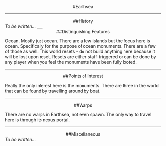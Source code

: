 ---
---
<div style="text-align: center;" markdown="1">
#Earthsea
</div>

___

<div style="text-align: center;" markdown="1">
##History
</div>
<i>To be written...</i>
___

<div style="text-align: center;" markdown="1">
##Distinguishing Features
</div>
<p>Ocean. Mostly just ocean. There are a few islands but the focus here is ocean. Specifically for the purpose of ocean monuments. There are a few of those as well. This world resets - do not build anything here because it will be lost upon reset. Resets are either staff-triggered or can be done by any player when you feel the monuments have been fully looted.</p>

___

<div style="text-align: center;" markdown="1">
##Points of Interest
</div>
<p>Really the only interest here is the monuments. There are three in the world that can be found by travelling around by boat.</p>

___

<div style="text-align: center;" markdown="1">
##Warps
</div>
<p>There are no warps in Earthsea, not even spawn. The only way to travel here is through its nexus portal.

___

<div style="text-align: center;" markdown="1">
##Miscellaneous
</div>
<i>To be written...</i>
